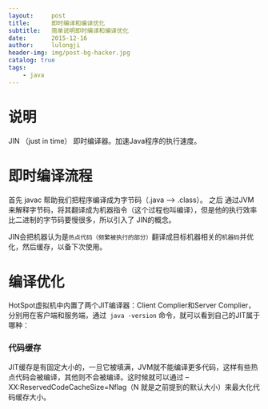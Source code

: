 ```yaml
---
layout:     post
title:      即时编译和编译优化
subtitle:   简单说明即时编译和编译优化
date:       2015-12-16
author:     lulongji
header-img: img/post-bg-hacker.jpg
catalog: true
tags:
    - java
---
```


# 说明

JIN （just in time） 即时编译器。加速Java程序的执行速度。

# 即时编译流程

首先 javac 帮助我们把程序编译成为字节码（.java --> .class）。
之后 通过JVM来解释字节码，将其翻译成为机器指令（这个过程也叫编译），但是他的执行效率比二进制的字节码要慢很多，所以引入了 JIN的概念。

JIN会把机器认为是```热点代码（频繁被执行的部分）```翻译成目标机器相关的```机器码```并优化，然后缓存，以备下次使用。

# 编译优化

HotSpot虚拟机中内置了两个JIT编译器：Client Complier和Server Complier，分别用在客户端和服务端，通过``` java -version``` 命令，就可以看到自己的JIT属于哪种：


### 代码缓存

JIT缓存是有固定大小的，一旦它被填满，JVM就不能编译更多代码，这样有些热点代码会被编译，其他则不会被编译。这时候就可以通过 –XX:ReservedCodeCacheSize=Nflag（N 就是之前提到的默认大小）来最大化代码缓存大小。

